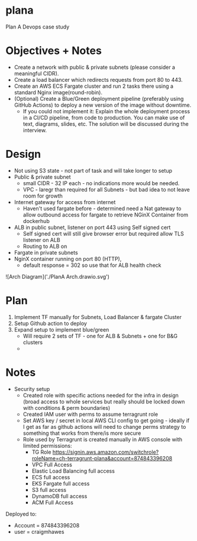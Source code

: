 # plana
Plan A Devops case study

# Objectives + Notes

* Create a network with public & private subnets (please consider a meaningful CIDR).
* Create a load balancer which redirects requests from port 80 to 443.
* Create an AWS ECS Fargate cluster and run 2 tasks there using a standard Nginx image(round-robin).
* (Optional) Create a Blue/Green deployment pipeline (preferably using GitHub Actions) to deploy a new version of the image without downtime.
  * If you could not implement it: Explain the whole deployment process in a CI/CD pipeline, from code to production. You can make use of text, diagrams, slides, etc. The solution will be discussed during the interview.

# Design
* Not using S3 state - not part of task and will take longer to setup
* Public & private subnet 
  * small CIDR - 32 IP each - no indications more would be needed. 
  * VPC -  laregr than required for all Subnets - but bad idea to not leave room for growth
* Internet gateway for access from internet
  * Haven't used fargate before - determined need a Nat gateway to allow outbound access for fargate to retrieve NGinX Container from dockerhub
* ALB in public subnet, listener on port 443 using Self signed cert
  * Self signed cert will still give browser error but required allow TLS listener on ALB
  * Routing to ALB on 
* Fargate in private subnets
* NginX container running on port 80 (HTTP), 
  * default response = 302 so use that for ALB health check

![Arch Diagram]('./PlanA Arch.drawio.svg')

# Plan
1. Implement TF manually for Subnets, Load Balancer & fargate Cluster
2. Setup Github action to deploy
3. Expand setup to implement blue/green
   * Will require 2 sets of TF - one for ALB & Subnets + one for B&G clusters
   * 

# Notes
* Security setup
  * Created role with specific actions needed for the infra in design (broad access to whole services but really should be locked down with conditions & perm boundaries)
  * Created IAM user with perms to assume terragrunt role
  * Set AWS key / secret in local AWS CLI config to get going - ideally if I get as far as github actions will need to change perms strategy to something that works from there/is more secure
  * Role used by Terragrunt is created manually in AWS console with limited permissions:
    * TG Role https://signin.aws.amazon.com/switchrole?roleName=ch-terragrunt-plana&account=874843396208
    * VPC Full Access
    * Elastic Load Balancing full access 
    * ECS full access
    * EKS Fargate full access
    * S3 full access
    * DynamoDB full access
    * ACM Full Access

Deployed to:
* Account = 874843396208
* user = craigmhawes
